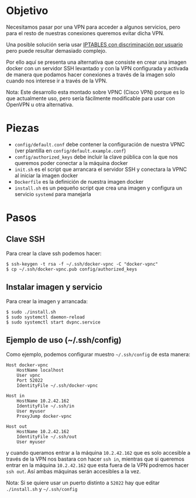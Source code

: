 # Objetivo

Necesitamos pasar por una VPN para acceder a algunos servicios, pero para el
resto de nuestras conexiones queremos evitar dicha VPN.

Una posible solución seria usar [IPTABLES con discriminación por usuario](https://www.niftiestsoftware.com/2011/08/28/making-all-network-traffic-for-a-linux-user-use-a-specific-network-interface/)
pero puede resultar demasiado complejo.

Por ello aquí se presenta una alternativa que consiste en crear una imagen
docker con un servidor SSH levantado y con la VPN configurada y activada
de manera que podamos hacer conexiones a través de la imagen solo cuando nos
interese ir a través de la VPN.

Nota: Este desarrollo esta montado sobre VPNC (Cisco VPN) porque es lo que
actualmente uso, pero sería fácilmente modificable para usar con OpenVPN
u otra alternativa.

# Piezas

* `config/default.conf` debe contener la configuración de nuestra VPNC
(ver plantilla en `config/default.example.conf`)
* `config/authorized_keys` debe incluir la clave pública con la que nos
queremos poder conectar a la máquina docker
* `init.sh` es el script que arrancara el servidor SSH y conectara la VPNC
al iniciar la imagen docker
* `Dockerfile` es la definición de nuestra imagen docker
* `install.sh` es un pequeño script que crea una imagen y configura un servicio
`systemd` para manejarla

# Pasos

## Clave SSH

Para crear la clave ssh podemos hacer:

```
$ ssh-keygen -t rsa -f ~/.ssh/docker-vpnc -C "docker-vpnc"
$ cp ~/.ssh/docker-vpnc.pub config/authorized_keys
```

## Instalar imagen y servicio

Para crear la imagen y arrancada:

```
$ sudo ./install.sh
$ sudo systemctl daemon-reload
$ sudo systemctl start dvpnc.service
```

## Ejemplo de uso (~/.ssh/config)

Como ejemplo, podemos configurar muestro `~/.ssh/config` de esta manera:

```
Host docker-vpnc
    HostName localhost
    User vpnc
    Port 52022
    IdentityFile ~/.ssh/docker-vpnc

Host in
    HostName 10.2.42.162
    IdentityFile ~/.ssh/in
    User myuser
    ProxyJump docker-vpnc

Host out
    HostName 10.2.42.162
    IdentityFile ~/.ssh/out
    User myuser
```

y cuando queramos entrar a la máquina `10.2.42.162` que es solo accesible a
través de la VPN nos bastara con hacer `ssh in`, mientras que si queremos
entrar en la máquina `10.2.42.162` que esta fuera de la VPN podremos hacer
`ssh out`. Así ambas máquinas serán accesibles a la vez.

Nota: Si se quiere usar un puerto distinto a `52022` hay que editar `./install.sh`
y `~/.ssh/config`
